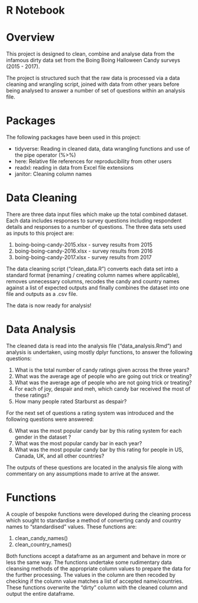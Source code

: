 R Notebook
================

# Overview

This project is designed to clean, combine and analyse data from the
infamous dirty data set from the Boing Boing Halloween Candy surveys
(2015 - 2017).

The project is structured such that the raw data is processed via a data
cleaning and wrangling script, joined with data from other years before
being analysed to answer a number of set of questions within an analysis
file.

# Packages

The following packages have been used in this project:  
- tidyverse: Reading in cleaned data, data wrangling functions and use
of the pipe operator (%\>%)  
- here: Relative file references for reproducibility from other users  
- readxl: reading in data from Excel file extensions  
- janitor: Cleaning column names

# Data Cleaning

There are three data input files which make up the total combined
dataset. Each data includes responses to survey questions including
respondent details and responses to a number of questions. The three
data sets used as inputs to this project are:

1.  boing-boing-candy-2015.xlsx - survey results from 2015
2.  boing-boing-candy-2016.xlsx - survey results from 2016
3.  boing-boing-candy-2017.xlsx - survey results from 2017

The data cleaning script (“clean_data.R”) converts each data set into a
standard format (renaming / creating column names where applicable),
removes unnecessary columns, recodes the candy and country names against
a list of expected outputs and finally combines the dataset into one
file and outputs as a .csv file.

The data is now ready for analysis!

# Data Analysis

The cleaned data is read into the analysis file (“data_analysis.Rmd”)
and analysis is undertaken, using mostly dplyr functions, to answer the
following questions:

1.  What is the total number of candy ratings given across the three
    years?
2.  What was the average age of people who are going out trick or
    treating?
3.  What was the average age of people who are not going trick or
    treating?
4.  For each of joy, despair and meh, which candy bar received the most
    of these ratings?
5.  How many people rated Starburst as despair?

For the next set of questions a rating system was introduced and the
following questions were answered:

6.  What was the most popular candy bar by this rating system for each
    gender in the dataset ?
7.  What was the most popular candy bar in each year?
8.  What was the most popular candy bar by this rating for people in US,
    Canada, UK, and all other countries?

The outputs of these questions are located in the analysis file along
with commentary on any assumptions made to arrive at the answer.

# Functions

A couple of bespoke functions were developed during the cleaning process
which sought to standardise a method of converting candy and country
names to “standardised” values. These functions are:

1.  clean_candy_names()
2.  clean_country_names()

Both functions accept a dataframe as an argument and behave in more or
less the same way. The functions undertake some rudimentary data
cleansing methods of the appropriate column values to prepare the data
for the further processing. The values in the column are then recoded by
checking if the column value matches a list of accepted name/countries.
These functions overwrite the “dirty” column with the cleaned column and
output the entire dataframe.
